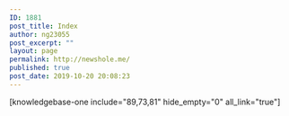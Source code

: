 ```yaml
---
ID: 1881
post_title: Index
author: ng23055
post_excerpt: ""
layout: page
permalink: http://newshole.me/
published: true
post_date: 2019-10-20 20:08:23
---
```

[knowledgebase-one include="89,73,81" hide_empty="0" all_link="true"]